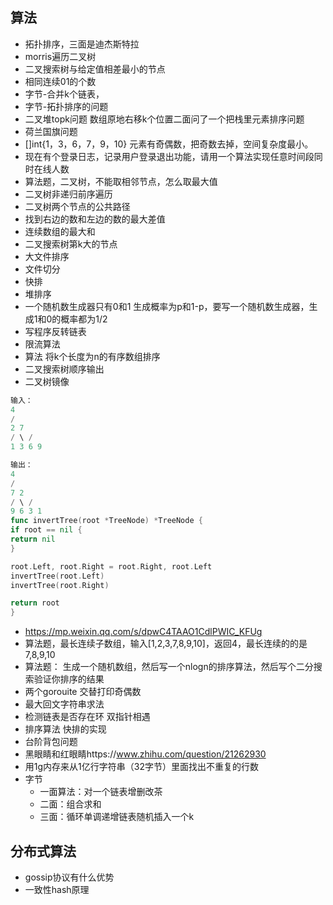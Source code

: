 ## 算法
- 拓扑排序，三面是迪杰斯特拉
- morris遍历二叉树
- 二叉搜索树与给定值相差最小的节点
- 相同连续01的个数
- 字节-合并k个链表，
- 字节-拓扑排序的问题
- 二叉堆topk问题 数组原地右移k个位置二面问了一个把栈里元素排序问题
- 荷兰国旗问题
- []int{1，3，6，7，9，10} 元素有奇偶数，把奇数去掉，空间复杂度最小。
- 现在有个登录日志，记录用户登录退出功能，请用一个算法实现任意时间段同时在线人数
- 算法题，二叉树，不能取相邻节点，怎么取最大值
- 二叉树非递归前序遍历
- 二叉树两个节点的公共路径
- 找到右边的数和左边的数的最大差值
- 连续数组的最大和
- 二叉搜索树第k大的节点
- 大文件排序 
- 文件切分
- 快排
- 堆排序
- 一个随机数生成器只有0和1 生成概率为p和1-p，要写一个随机数生成器，生成1和0的概率都为1/2
- 写程序反转链表 
- 限流算法
- 算法 将k个长度为n的有序数组排序
- 二叉搜索树顺序输出
- 二叉树镜像
```go
输入：
4
/
2 7
/ \ /
1 3 6 9

输出：
4
/
7 2
/ \ /
9 6 3 1
func invertTree(root *TreeNode) *TreeNode {
if root == nil {
return nil
}

root.Left, root.Right = root.Right, root.Left
invertTree(root.Left)
invertTree(root.Right)

return root
}
```

  - https://mp.weixin.qq.com/s/dpwC4TAAO1CdlPWIC_KFUg
  - 算法题，最长连续子数组，输入[1,2,3,7,8,9,10]，返回4，最长连续的的是7,8,9,10
  - 算法题： 生成一个随机数组，然后写一个nlogn的排序算法，然后写个二分搜索验证你排序的结果
  - 两个gorouite 交替打印奇偶数
  - 最大回文字符串求法
  - 检测链表是否存在环  双指针相遇
  - 排序算法 快排的实现
  - 台阶背包问题
  - 黑眼睛和红眼睛https://www.zhihu.com/question/21262930
  - 用1g内存来从1亿行字符串（32字节）里面找出不重复的行数
  - 字节
    - 一面算法：对一个链表增删改茶
    - 二面：组合求和
    - 三面：循环单调递增链表随机插入一个k
## 分布式算法
- gossip协议有什么优势
- 一致性hash原理




